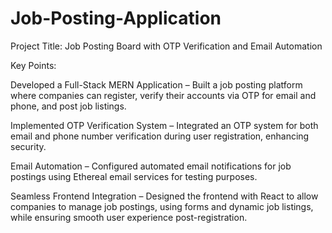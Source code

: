 # Job-Posting-Application
Project Title: Job Posting Board with OTP Verification and Email Automation

Key Points:

Developed a Full-Stack MERN Application – Built a job posting platform where companies can register, verify their accounts via OTP for email and phone, and post job listings.

Implemented OTP Verification System – Integrated an OTP system for both email and phone number verification during user registration, enhancing security.

Email Automation – Configured automated email notifications for job postings using Ethereal email services for testing purposes.

Seamless Frontend Integration – Designed the frontend with React to allow companies to manage job postings, using forms and dynamic job listings, while ensuring smooth user experience post-registration.
